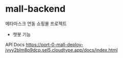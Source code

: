 # mall-backend
메타마스크 연동 쇼핑몰 프로젝트
+ 챗봇 기능

API Docs
https://port-0-mall-deploy-jvvy2blm8p9dcp.sel5.cloudtype.app/docs/index.html
